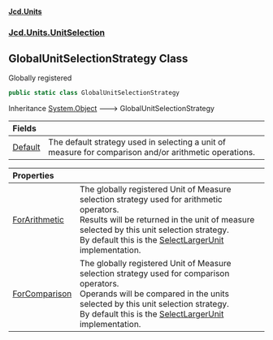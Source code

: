 #### [Jcd.Units](index.md 'index')
### [Jcd.Units.UnitSelection](Jcd.Units.UnitSelection.md 'Jcd.Units.UnitSelection')

## GlobalUnitSelectionStrategy Class

Globally registered

```csharp
public static class GlobalUnitSelectionStrategy
```

Inheritance [System.Object](https://docs.microsoft.com/en-us/dotnet/api/System.Object 'System.Object') &#129106; GlobalUnitSelectionStrategy

| Fields | |
| :--- | :--- |
| [Default](GlobalUnitSelectionStrategy.Default.md 'Jcd.Units.UnitSelection.GlobalUnitSelectionStrategy.Default') | The default strategy used in selecting a unit of measure for comparison and/or arithmetic operations. |

| Properties | |
| :--- | :--- |
| [ForArithmetic](GlobalUnitSelectionStrategy.ForArithmetic.md 'Jcd.Units.UnitSelection.GlobalUnitSelectionStrategy.ForArithmetic') | The globally registered Unit of Measure selection strategy used for arithmetic operators.<br/>Results will be returned in the unit of measure selected by this unit selection strategy.<br/>By default this is the [SelectLargerUnit](SelectLargerUnit.md 'Jcd.Units.UnitSelection.SelectLargerUnit') implementation. |
| [ForComparison](GlobalUnitSelectionStrategy.ForComparison.md 'Jcd.Units.UnitSelection.GlobalUnitSelectionStrategy.ForComparison') | The globally registered Unit of Measure selection strategy used for comparison operators.<br/>Operands will be compared in the units selected by this unit selection strategy.<br/>By default this is the [SelectLargerUnit](SelectLargerUnit.md 'Jcd.Units.UnitSelection.SelectLargerUnit') implementation. |
